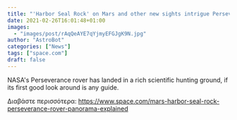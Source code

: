 ```yaml
---
title: "'Harbor Seal Rock' on Mars and other new sights intrigue Perseverance rover scientists"
date: 2021-02-26T16:01:48+01:00
images:
  - "images/post/rAqQeAYE7qYjmyEFGJgK9N.jpg"
author: "AstroBot"
categories: ["News"]
tags: ["space.com"]
draft: false
---
```


NASA's Perseverance rover has landed in a rich scientific hunting ground, if its first good look around is any guide. 

Διαβάστε περισσότερα: https://www.space.com/mars-harbor-seal-rock-perseverance-rover-panorama-explained
